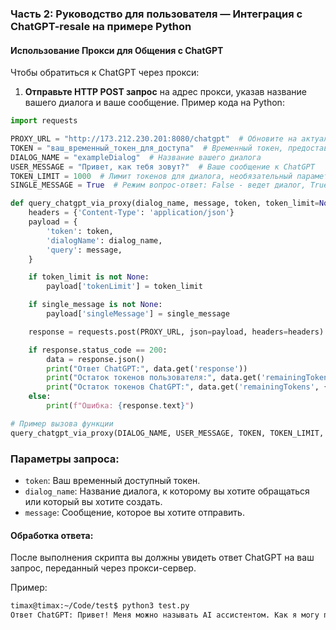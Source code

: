 ### Часть 2: Руководство для пользователя — Интеграция с ChatGPT-resale на примере Python

#### Использование Прокси для Общения с ChatGPT

Чтобы обратиться к ChatGPT через прокси:

1. **Отправьте HTTP POST запрос** на адрес прокси, указав название вашего диалога и ваше сообщение. Пример кода на Python:

```python
import requests

PROXY_URL = "http://173.212.230.201:8080/chatgpt"  # Обновите на актуальный адрес прокси
TOKEN = "ваш_временный_токен_для_доступа"  # Временный токен, предоставленный администратором прокси
DIALOG_NAME = "exampleDialog"  # Название вашего диалога
USER_MESSAGE = "Привет, как тебя зовут?"  # Ваше сообщение к ChatGPT
TOKEN_LIMIT = 1000  # Лимит токенов для диалога, необязательный параметр
SINGLE_MESSAGE = True  # Режим вопрос-ответ: False - ведет диалог, True - только один запрос и ответ

def query_chatgpt_via_proxy(dialog_name, message, token, token_limit=None, single_message=None):
    headers = {'Content-Type': 'application/json'}
    payload = {
        'token': token,
        'dialogName': dialog_name,
        'query': message,
    }

    if token_limit is not None:
        payload['tokenLimit'] = token_limit

    if single_message is not None:
        payload['singleMessage'] = single_message

    response = requests.post(PROXY_URL, json=payload, headers=headers)

    if response.status_code == 200:
        data = response.json()
        print("Ответ ChatGPT:", data.get('response'))
        print("Остаток токенов пользователя:", data.get('remainingTokens', {}).get('remainingUserTokens'))
        print("Остаток токенов ChatGPT:", data.get('remainingTokens', {}).get('remainingChatGptTokens'))
    else:
        print(f"Ошибка: {response.text}")

# Пример вызова функции
query_chatgpt_via_proxy(DIALOG_NAME, USER_MESSAGE, TOKEN, TOKEN_LIMIT, SINGLE_MESSAGE)
```

### Параметры запроса:

- `token`: Ваш временный доступный токен.
- `dialog_name`: Название диалога, к которому вы хотите обращаться или который вы хотите создать.
- `message`: Сообщение, которое вы хотите отправить.

#### Обработка ответа:

После выполнения скрипта вы должны увидеть ответ ChatGPT на ваш запрос, переданный через прокси-сервер.

Пример:
```bash
timax@timax:~/Code/test$ python3 test.py 
Ответ ChatGPT: Привет! Меня можно называть AI ассистентом. Как я могу помочь вам сегодня?
```

